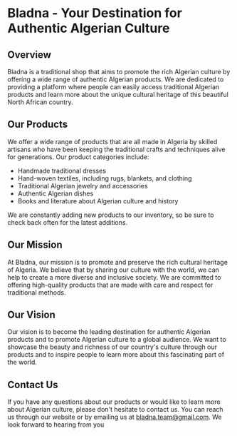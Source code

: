 # Bladna - Your Destination for Authentic Algerian Culture

## Overview

Bladna is a traditional shop that aims to promote the rich Algerian culture by offering a wide range of authentic Algerian products. We are dedicated to providing a platform where people can easily access traditional Algerian products and learn more about the unique cultural heritage of this beautiful North African country.

## Our Products

We offer a wide range of products that are all made in Algeria by skilled artisans who have been keeping the traditional crafts and techniques alive for generations. Our product categories include:

- Handmade traditional dresses
- Hand-woven textiles, including rugs, blankets, and clothing
- Traditional Algerian jewelry and accessories
- Authentic Algerian dishes
- Books and literature about Algerian culture and history

We are constantly adding new products to our inventory, so be sure to check back often for the latest additions.

## Our Mission

At Bladna, our mission is to promote and preserve the rich cultural heritage of Algeria. We believe that by sharing our culture with the world, we can help to create a more diverse and inclusive society. We are committed to offering high-quality products that are made with care and respect for traditional methods.

## Our Vision

Our vision is to become the leading destination for authentic Algerian products and to promote Algerian culture to a global audience. We want to showcase the beauty and richness of our country's culture through our products and to inspire people to learn more about this fascinating part of the world.

## Contact Us

If you have any questions about our products or would like to learn more about Algerian culture, please don't hesitate to contact us. You can reach us through our website or by emailing us at bladna.team@gmail.com. We look forward to hearing from you
